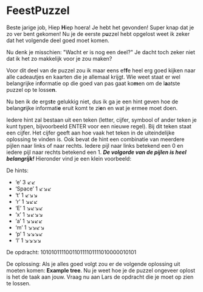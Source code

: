 # FeestPuzzel

Beste jarige job,
Hiep **H**iep hoera! Je hebt het gevonden! Super knap dat je zo ver bent gekomen! Nu je de eerste p**u**zzel hebt opgelost weet ik zeker dat het volgende deel goed moet komen.

Nu denk je misschien: "Wacht er is nog een deel?" Je dacht toch zeker niet dat ik het zo makkelijk voor je zou maken?

Voor dit deel van de puzzel zou ik maar eens ef**f**e heel erg goed kijken naar alle cadeautjes en kaarten die je allemaal krijgt.
Wie weet staat er wel belangrijke in**f**ormatie op die goed van pas gaat ko**m**en om de l**a**atste puzzel op te losse**n**.

Nu ben ik de ergs**t**e gelukkig niet, dus ik ga je een hint geven hoe de belang**r**ijke informati**e** eruit komt te zi**e**n en wat je ermee moet doen.

Iedere hint zal bestaan uit een teken (letter, cijfer, symbool of ander teken je kunt typen, bijvoorbeeld ENTER voor een nieuwe regel). Bij dit teken staat een cijfer. Het cijfer geeft aan hoe vaak het teken in de uiteindelijke oplossing te vinden is. Ook bevat de hint een combinatie van meerdere pijlen naar links of naar rechts. Iedere pijl naar links betekend een 0 en iedere pijl naar rechts betekend een 1. ***De volgorde van de pijlen is heel belangrijk!***
Hieronder vind je een klein voorbeeld:

De hints:

-	‘e’ 3 ↙↙
-	‘Space’ 1 ↙↘↙
-	‘t’ 1 ↙↘↘
-	‘r’ 1 ↘↙↙
-	‘E’ 1 ↘↙↘↙
-	‘x’ 1 ↘↙↘↘
-	‘a’ 1 ↘↘↙↙
-	‘m’ 1 ↘↘↙↘
-	‘p’ 1 ↘↘↘↙
-	‘l’ 1 ↘↘↘↘

De opdracht:
101010111100110111101111010000010101

De oplossing:
Als je alles goed volgt zou er de volgende oplossing uit moeten komen: **Example tree**.
Nu je weet hoe je de puzzel ongeveer oplost is het de taak aan jouw. Vraag nu aan Lars de opdracht die je moet op zien te lossen.
